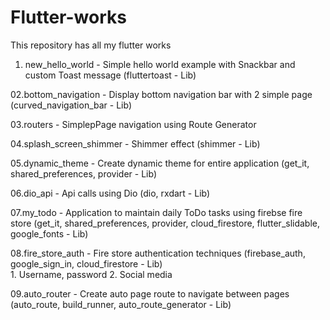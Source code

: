 # Flutter-works
 This repository has all my flutter works
 
01. new_hello_world - Simple hello world example with Snackbar and custom Toast message (fluttertoast - Lib)

02.bottom_navigation - Display bottom navigation bar with 2 simple page (curved_navigation_bar - Lib)

03.routers - SimplepPage navigation using Route Generator

04.splash_screen_shimmer - Shimmer effect (shimmer - Lib)

05.dynamic_theme - Create dynamic theme for entire application (get_it, shared_preferences, provider - Lib)

06.dio_api - Api calls using Dio (dio, rxdart - Lib)

07.my_todo - Application to maintain daily ToDo tasks using firebse fire store (get_it, shared_preferences, provider, cloud_firestore, flutter_slidable, google_fonts - Lib)

08.fire_store_auth - Fire store authentication techniques (firebase_auth, google_sign_in, cloud_firestore - Lib)    
      1. Username, password
      2. Social media
      
09.auto_router - Create auto page route to navigate between pages (auto_route, build_runner, auto_route_generator - Lib)
